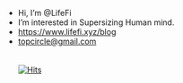 - Hi, I’m @LifeFi
- I’m interested in Supersizing Human mind. 
- https://www.lifefi.xyz/blog
- topcircle@gmail.com
<br/><br/><br/>
  [![Hits](https://hits.sh/github.com/LifeFi.svg?view=today-total&style=flat-square&label=VISITORS&labelColor=44cc11)](https://hits.sh/github.com/LifeFi/)

<!---
여기 넣은 주석은 보이지 않는군
--->
